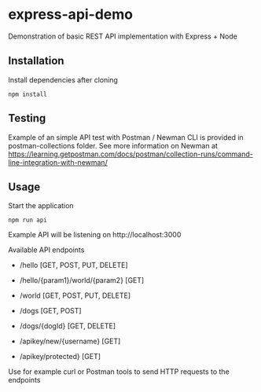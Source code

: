 # express-api-demo
Demonstration of basic REST API implementation with Express + Node

## Installation
Install dependencies after cloning
```
npm install
```

## Testing
Example of an simple API test with Postman / Newman CLI is provided in postman-collections folder.
See more information on Newman at https://learning.getpostman.com/docs/postman/collection-runs/command-line-integration-with-newman/

## Usage

Start the application
```
npm run api
```


Example API will be listening on http://localhost:3000

Available API endpoints
*  /hello [GET, POST, PUT, DELETE]
*  /hello/{param1}/world/{param2} [GET]
*  /world [GET, POST, PUT, DELETE]

*  /dogs [GET, POST]
*  /dogs/{dogId} [GET, DELETE]


*  /apikey/new/{username} [GET]
*  /apikey/protected} [GET]


 Use for example curl or Postman tools to send HTTP requests to the endpoints
